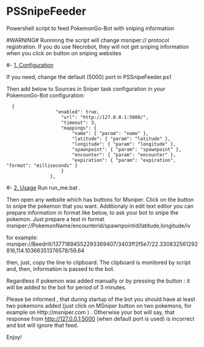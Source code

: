 

# PSSnipeFeeder
Powershell script to feed PokemonGo-Bot with sniping information

#WARNING#
Runninng the script will change msniper:// protocol registration. If you do use  Necrobot, they will not get sniping information when you click on button on sniping websites

#- [1. Configuration](#Configuration)

If you need, change the default (5000) port in PSSnipeFeeder.ps1 

Then add below to Sources in Sniper task configuration in your PokemonGo-Bot configuration:
```
  {
				  "enabled": true,
					"url": "http://127.0.0.1:5000/",
					"timeout": 3,
					"mappings": {
						"name": { "param": "name" },
						"latitude": { "param": "latitude" },
						"longitude": { "param": "longitude" },
			            "spawnpoint": { "param": "spawnpoint" },
						"encounter": { "param": "encounter" },
						"expiration": { "param": "expiration", "format": "milliseconds" }
					}
				},
```


#- [2. Usage](#Usage)
Run run_me.bat .

Then open any website which has buttons for Msniper. Click on the button to snipe the pokemon that you want.
Additionaly in edit text editor you can prepare information in format like below, to ask your bot to snipe the pokemon.
Just prepare a text in format
msniper://PokemonName/encounterid/spawnpointid/latitude,longitude/iv  

for example:
msniper://Beedrill/13771894552293369407/3403ff2f5e7/22.330832561292816,114.10366351376578/59.64  

then, just, copy the line to clipboard. The clipboard is monitored by script and, then, information is passed to the bot.

Regardless if pokemon was added manually or by pressing the button : it will be added to the bot for period of 3 minutes. 

Please be informed , that during startup of the bot you should have at least two pokemons added (just click on MSniper button on two pokemons, for example on Http://msniper.com )  . Otherwise your bot will say, that response from http://127.0.0.1:5000 (when default port is used) is incorrect and bot will ignore that feed. 

Enjoy!







